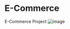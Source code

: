 # E-Commerce
E-Commerce Project
![image](https://github.com/Pavankumar1328/E-Commerce/assets/165940621/4fa8c1ee-cb2a-49e2-a8f8-2f6aad1c48e8)


